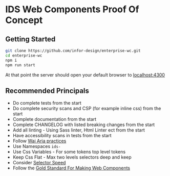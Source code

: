 # IDS Web Components Proof Of Concept

## Getting Started

```bash
git clone https://github.com/infor-design/enterprise-wc.git
cd enterprise-wc
npm i
npm run start
```

At that point the server should open your default browser to [localhost:4300](http://localhost:4300/)

## Recommended Principals

- Do complete tests from the start
- Do complete security scans and CSP (for example inline css) from the start
- Complete documentation from the start
- Complete CHANGELOG with listed breaking changes from the start
- Add all linting - Using Sass linter, Html Linter ect from the start
- Have accessibility scans in tests from the start
- Follow [Wai Aria practices](https://www.w3.org/TR/wai-aria-practices-1.1/#keyboard-interaction-12)
- Use Namespaces `ids-`
- Use Css Variables - For some tokens top level tokens
- Keep Css Flat - Max two levels selectors deep and keep
- Consider [Selector Speed](https://csswizardry.com/2011/09/writing-efficient-css-selectors)
- Follow the [Gold Standard For Making Web Components](https://github.com/webcomponents/gold-standard/wiki)

